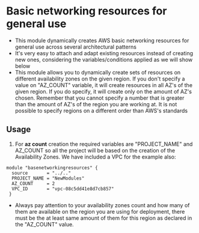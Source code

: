 # Basic networking resources for general use

* This module dynamically creates AWS basic networking resources for general use across several architectural patterns
* It's very easy to attach and adapt existing resources instead of creating new ones, considering the variables/conditions applied as we will show below
* This module allows you to dynamically create sets of resources on different availability zones on the given region. If you don't specify a value on "AZ_COUNT" variable, it will create resources in all AZ's of the given region. If you do specify, it will create only on the amount of AZ's chosen. Remember that you cannot specify a number that is greater than the amount of AZ's of the region you are working at. It is not possible to specify regions on a different order than AWS's standards

## Usage

1. For <b>az count</b> creation the required variables are "PROJECT_NAME" and AZ_COUNT so all the project will be based on the creation of the Availability Zones. We have included a VPC for the example also:

```hcl
module "basenetworkingresources" {
  source       = "../.."
  PROJECT_NAME = "NewModules"
  AZ_COUNT     = 2
  VPC_ID       = "vpc-08c5dd41e8d7cb857"
 }
```
* Always pay attention to your availability zones count and how many of them are available on the region you are using for deployment, there must be the at least same amount of them for this region as declared in the "AZ_COUNT" value.